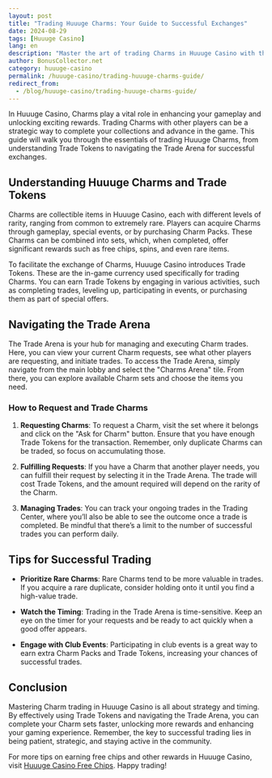 ```yaml
---
layout: post  
title: "Trading Huuuge Charms: Your Guide to Successful Exchanges"  
date: 2024-08-29  
tags: [Huuuge Casino]  
lang: en  
description: "Master the art of trading Charms in Huuuge Casino with this comprehensive guide. Learn how to maximize your Trade Tokens, navigate the Trade Arena, and complete successful exchanges to enhance your gaming experience."  
author: BonusCollector.net  
category: huuuge-casino  
permalink: /huuuge-casino/trading-huuuge-charms-guide/
redirect_from:
  - /blog/huuuge-casino/trading-huuuge-charms-guide/
---
```


In Huuuge Casino, Charms play a vital role in enhancing your gameplay and unlocking exciting rewards. Trading Charms with other players can be a strategic way to complete your collections and advance in the game. This guide will walk you through the essentials of trading Huuuge Charms, from understanding Trade Tokens to navigating the Trade Arena for successful exchanges.

## Understanding Huuuge Charms and Trade Tokens

Charms are collectible items in Huuuge Casino, each with different levels of rarity, ranging from common to extremely rare. Players can acquire Charms through gameplay, special events, or by purchasing Charm Packs. These Charms can be combined into sets, which, when completed, offer significant rewards such as free chips, spins, and even rare items.

To facilitate the exchange of Charms, Huuuge Casino introduces Trade Tokens. These are the in-game currency used specifically for trading Charms. You can earn Trade Tokens by engaging in various activities, such as completing trades, leveling up, participating in events, or purchasing them as part of special offers.

## Navigating the Trade Arena

The Trade Arena is your hub for managing and executing Charm trades. Here, you can view your current Charm requests, see what other players are requesting, and initiate trades. To access the Trade Arena, simply navigate from the main lobby and select the "Charms Arena" tile. From there, you can explore available Charm sets and choose the items you need.

### How to Request and Trade Charms

1. **Requesting Charms**: To request a Charm, visit the set where it belongs and click on the "Ask for Charm" button. Ensure that you have enough Trade Tokens for the transaction. Remember, only duplicate Charms can be traded, so focus on accumulating those.

2. **Fulfilling Requests**: If you have a Charm that another player needs, you can fulfill their request by selecting it in the Trade Arena. The trade will cost Trade Tokens, and the amount required will depend on the rarity of the Charm.

3. **Managing Trades**: You can track your ongoing trades in the Trading Center, where you’ll also be able to see the outcome once a trade is completed. Be mindful that there’s a limit to the number of successful trades you can perform daily.

## Tips for Successful Trading

- **Prioritize Rare Charms**: Rare Charms tend to be more valuable in trades. If you acquire a rare duplicate, consider holding onto it until you find a high-value trade.
  
- **Watch the Timing**: Trading in the Trade Arena is time-sensitive. Keep an eye on the timer for your requests and be ready to act quickly when a good offer appears.
  
- **Engage with Club Events**: Participating in club events is a great way to earn extra Charm Packs and Trade Tokens, increasing your chances of successful trades.

## Conclusion

Mastering Charm trading in Huuuge Casino is all about strategy and timing. By effectively using Trade Tokens and navigating the Trade Arena, you can complete your Charm sets faster, unlocking more rewards and enhancing your gaming experience. Remember, the key to successful trading lies in being patient, strategic, and staying active in the community.

For more tips on earning free chips and other rewards in Huuuge Casino, visit [Huuuge Casino Free Chips](https://bonuscollector.net/huuuge-casino-free-chips/). Happy trading!